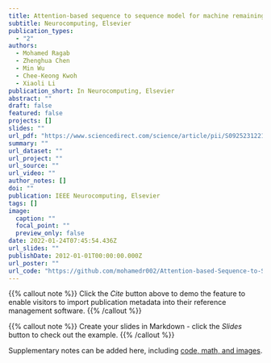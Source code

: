 ```yaml
---
title: Attention-based sequence to sequence model for machine remaining useful life prediction
subtitle: Neurocomputing, Elsevier
publication_types:
  - "2"
authors:
  - Mohamed Ragab
  - Zhenghua Chen
  - Min Wu
  - Chee-Keong Kwoh
  - Xiaoli Li
publication_short: In Neurocomputing, Elsevier
abstract: ""
draft: false
featured: false
projects: []
slides: ""
url_pdf: "https://www.sciencedirect.com/science/article/pii/S0925231221013801"
summary: ""
url_dataset: ""
url_project: ""
url_source: ""
url_video: ""
author_notes: []
doi: ""
publication: IEEE Neurocomputing, Elsevier
tags: []
image:
  caption: ""
  focal_point: ""
  preview_only: false
date: 2022-01-24T07:45:54.436Z
url_slides: ""
publishDate: 2012-01-01T00:00:00.000Z
url_poster: ""
url_code: "https://github.com/mohamedr002/Attention-based-Sequence-to-Sequence-for-RUL"
---
```


{{% callout note %}}
Click the *Cite* button above to demo the feature to enable visitors to import publication metadata into their reference management software.
{{% /callout %}}

{{% callout note %}}
Create your slides in Markdown - click the *Slides* button to check out the example.
{{% /callout %}}

Supplementary notes can be added here, including [code, math, and images](https://wowchemy.com/docs/writing-markdown-latex/).
